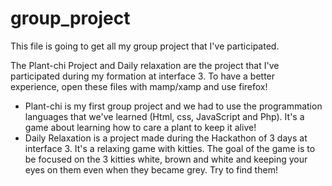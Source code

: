 # group_project

This file is going to get all my group project that I've participated.

The Plant-chi Project and Daily relaxation are the project that I've participated during my formation at interface 3. To have a better experience, open these files with mamp/xamp and use firefox! 
  - Plant-chi is my first group project and we had to use the programmation languages that we've learned (Html, css, JavaScript and Php). It's a game about learning how to care a plant to keep it alive!
  - Daily Relaxation is a project made during the Hackathon of 3 days at interface 3. It's a relaxing game with kitties. The goal of the game is to be focused on the 3 kitties white, brown and white and keeping your eyes on them even when they became grey. Try to find them! 

